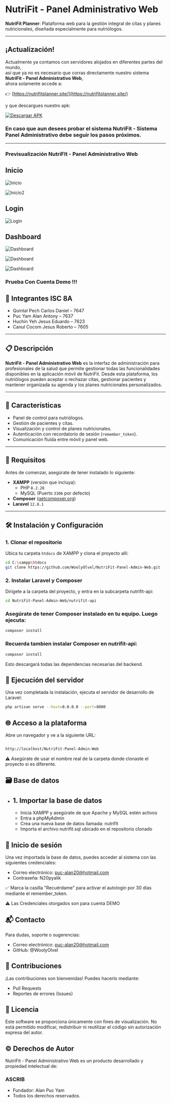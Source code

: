 # NutriFit - Panel Administrativo Web

**NutriFit Planner**: Plataforma web para la gestión integral de citas y planes nutricionales, diseñada especialmente para nutriólogos.

---

## ¡Actualización!

Actualmente ya contamos con servidores alojados en diferentes partes del mundo,  
así que ya no es necesario que corras directamente nuestro sistema **NutriFit - Panel Administrativo Web**,  
ahora solamente accede a:

👉 [https://nutrifitplanner.site/](https://nutrifitplanner.site/)

y que descargues nuestro apk:

[![Descargar APK](https://img.shields.io/badge/Descargar-APK-green?style=for-the-badge&logo=android)](https://drive.google.com/uc?export=download&id=1iAuAPX0vHnKGTtTjePfSMj-6fITkEI3r)

### En caso que aun desees probar el sistema NutriFit - Sistema Panel Administrativo debe seguir los pasos próximos.

---

### Previsualización NutriFIt - Panel Administrativo Web

## Inicio

![Inicio](https://drive.google.com/uc?export=view&id=1CkWyqDFD8qmw7uZeht7lY9K4e8Tq4PKU)

![Inicio2](https://drive.google.com/uc?export=view&id=13gl3EDIidETBm9xv3D3u-nUyPevFonts)

## Login 

![Login](https://drive.google.com/uc?export=view&id=1T58P5OXEzbJT0sxoQ-yKOX15uHE_E6Py)


## Dashboard

![Dashboard](https://drive.google.com/uc?export=view&id=1vleQwvY9_QBTUm4PttQ9djsnWyHufroV)

![Dashboard](https://drive.google.com/uc?export=view&id=1EtPhQ0syhr2rMcCx5f1LvLHencdVrWMk)

![Dashboard](https://drive.google.com/uc?export=view&id=1pAkqdEyZ4K0I_gzxDSyv7oQhEZBghw27)


### Prueba Con Cuenta Demo !!!

## 👥 Integrantes ISC 8A

- Quintal Pech Carlos Daniel – 7647  
- Puc Yam Alan Antony – 7637  
- Huchin Yeh Jesus Eduardo – 7623  
- Canul Cocom Jesus Roberto – 7605  

---

## 📋 Descripción

**NutriFit - Panel Administrativo Web** es la interfaz de administración para profesionales de la salud que permite gestionar todas las funcionalidades disponibles en la aplicación móvil de NutriFit. Desde esta plataforma, los nutriólogos pueden aceptar o rechazar citas, gestionar pacientes y mantener organizada su agenda y los planes nutricionales personalizados.

---

## 🚀 Características

- Panel de control para nutriólogos.
- Gestión de pacientes y citas.
- Visualización y control de planes nutricionales.
- Autenticación con recordatorio de sesión (`remember_token`).
- Comunicación fluida entre móvil y panel web.

---

## 🧰 Requisitos

Antes de comenzar, asegúrate de tener instalado lo siguiente:

- **XAMPP** (versión que incluya):
  - PHP `8.2.28`
  - MySQL (Puerto `3306` por defecto)
- **Composer** ([getcomposer.org](https://getcomposer.org/))
- **Laravel** `12.8.1`

---

## 🛠️ Instalación y Configuración

### 1. Clonar el repositorio

Ubica tu carpeta `htdocs` de XAMPP y clona el proyecto allí:

```bash
cd C:\xampp\htdocs
git clone https://github.com/WoolyOlvel/NutriFit-Panel-Admin-Web.git
```
### 2. Instalar Laravel y Composer

Dirígete a la carpeta del proyecto, y entra en la subcarpeta nutrifit-api:

```bash
cd NutriFit-Panel-Admin-Web/nutrifit-api

```
### Asegúrate de tener Composer instalado en tu equipo. Luego ejecuta:

```bash
composer install

```

### Recuerda tambien instalar Composer en nutrifit-api:

```bash
composer install

```
Esto descargará todas las dependencias necesarias del backend.


## 🧪 Ejecución del servidor
Una vez completada la instalación, ejecuta el servidor de desarrollo de Laravel:
```bash
php artisan serve --host=0.0.0.0 --port=8000

```
## 🌐 Acceso a la plataforma
Abre un navegador y ve a la siguiente URL:

```bash

http://localhost/NutriFit-Panel-Admin-Web

```
⚠️ Asegúrate de usar el nombre real de la carpeta donde clonaste el proyecto si es diferente.


## 🗃️ Base de datos

- ## 1. Importar la base de datos
   - Inicia XAMPP y asegúrate de que Apache y MySQL estén activos
   - Entra a phpMyAdmin
   - Crea una nueva base de datos llamada: nutrifit
   - Importa el archivo nutrifit.sql ubicado en el repositorio clonado
## 🔐 Inicio de sesión
Una vez importada la base de datos, puedes acceder al sistema con las siguientes credenciales:
  - Correo electrónico: puc-alan20@hotmail.com
  - Contraseña: N20pyalik

✅ Marca la casilla "Recuérdame" para activar el autologin por 30 días mediante el remember_token.

⚠️ Las Credenciales otorgados son para cuenta DEMO

##  📬 Contacto
Para dudas, soporte o sugerencias:

  - Correo electrónico: puc-alan20@hotmail.com
  - GitHub: @WoolyOlvel
    
## 🤝 Contribuciones
¡Las contribuciones son bienvenidas! Puedes hacerlo mediante:
  - Pull Requests
  - Reportes de errores (Issues)
## 📄 Licencia
Este software se proporciona únicamente con fines de visualización. No está permitido modificar, redistribuir ni reutilizar el código sin autorización expresa del autor.

## © Derechos de Autor
NutriFit - Panel Administrativo Web es un producto desarrollado y propiedad intelectual de:
### ASCRIB
  - Fundador: Alan Puc Yam
  - Todos los derechos reservados.
